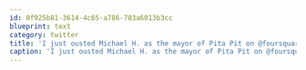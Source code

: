 ```yaml
---
id: 0f925b81-3614-4c65-a786-783a6013b3cc
blueprint: text
category: twitter
title: 'I just ousted Michael H. as the mayor of Pita Pit on @foursquare! 4sq.com/c0KNbl'
caption: 'I just ousted Michael H. as the mayor of Pita Pit on @foursquare! <a href="http://4sq.com/c0KNbl" title="http://4sq.com/c0KNbl" class="link link_untco">4sq.com/c0KNbl</a>'
---
```

